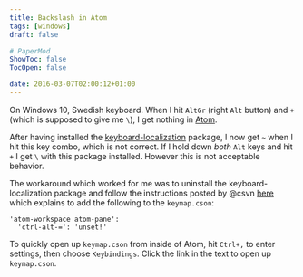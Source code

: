 ```yaml
---
title: Backslash in Atom
tags: [windows]
draft: false

# PaperMod
ShowToc: false
TocOpen: false

date: 2016-03-07T02:00:12+01:00
---
```


On Windows 10, Swedish keyboard. When I hit `AltGr` (right `Alt` button) and `+` (which is supposed to give me `\`), I get nothing in [Atom](https://atom.io).



After having installed the [keyboard-localization](https://atom.io/packages/keyboard-localization) package, I now get `~` when I hit this key combo, which is not correct. If I hold down *both* `Alt` keys and hit `+` I get `\` with this package installed. However this is not acceptable behavior.

The workaround which worked for me was to uninstall the keyboard-localization package and follow the instructions posted by @csvn [here]( https://github.com/atom/atom/issues/8820#issuecomment-146959203) which explains to add the following to the `keymap.cson`:

```
'atom-workspace atom-pane':
  'ctrl-alt-=': 'unset!'
```

To quickly open up `keymap.cson` from inside of Atom, hit `Ctrl+,` to enter settings, then choose `Keybindings`. Click the link in the text to open up `keymap.cson`.
